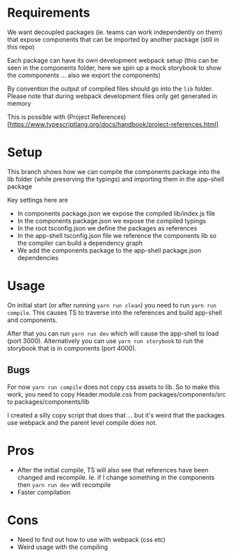 # Requirements

We want decoupled packages (ie. teams can work independently on them)
that expose components that can be imported by another package (still in this repo)

Each package can have its own development webpack setup (this can be seen in
the components folder, here we spin up a mock storybook to show the commponents ...  also we export the components)

By convention the output of compiled files should go into the `lib` folder. Please note that during webpack development files only get generated in memory

This is possible with (Project References)[https://www.typescriptlang.org/docs/handbook/project-references.html]


# Setup

This branch shows how we can compile the components package into the lib folder
(while preserving the typings) and importing them in the app-shell package

Key settings here are

* In components package.json we expose the compiled lib/index.js file
* In the components package.json we expose the compiled typings
* In the root tsconfig.json we define the packages as references
* In the app-shell tsconfig.json file we reference the components lib so the compiler can build a dependency graph
* We add the components package to the app-shell package.json dependencies

# Usage

On initial start (or after running `yarn run clean`) you need to run `yarn run compile`.
This causes TS to traverse into the references and build app-shell and components.

After that you can run `yarn run dev` which will cause the app-shell to load (port 3000). 
Alternatively you can use `yarn run storybook` to run the storybook that is in
components (port 4000).

## Bugs

For now `yarn run compile` does not copy css assets to lib. So to make this
work, you need to copy Header.module.css from packages/components/src to
packages/components/lib

I created a silly copy script that does that ... but it's weird that the
packages use webpack and the parent level compile does not.

# Pros

* After the initial compile, TS will also see that references have been changed
and recompile. Ie. if I change something in the components then `yarn run dev`
will recompile
* Faster compilation

# Cons
* Need to find out how to use with webpack (css etc)
* Weird usage with the compiling

